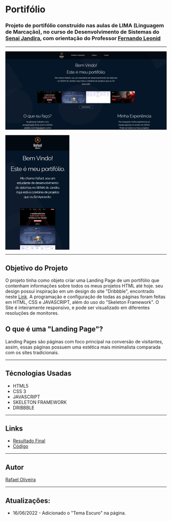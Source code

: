 # Portifólio

### Projeto de portifólio construído nas aulas de LIMA (Linguagem de Marcação), no curso de Desenvolvimento de Sistemas do [Senai Jandira](https://jandira.sp.senai.br/), com orientação do Professor [Fernando Leonid](https://github.com/fernandoleonid)

---

![](./img/readme-images/readme-home.png)

<img src="./img/readme-images/readme-home-mobile.png" width="200px" align="center">

---

## Objetivo do Projeto

O projeto tinha como objeto criar uma Landing Page de um portifólio que contenham informações sobre todos os meus projetos HTML até hoje. seu design possuí inspiração em um design do site "Dribbble", encontrado neste [Link](https://dribbble.com/shots/18051436-Fisma-Creative-Agency-Landing-Page). A programação e configuração de todas as páginas foram feitas em HTML, CSS e JAVASCRIPT, além do uso do "Skeleton Framework". O Site é inteiramente responsivo, e pode ser visualizado em diferentes resoluções de monitores.

## O que é uma "Landing Page"?

Landing Pages são páginas com foco principal na conversão de visitantes, assim, essas páginas possuem uma estética mais minimalista comparada com os sites tradicionais.

---

## Técnologias Usadas

* HTML5
* CSS 3
* JAVASCRIPT
* SKELETON FRAMEWORK
* DRIBBBLE

---

## Links

* [Resultado Final](https://rafaeloliveira3.github.io/portifolio/)
* [Código](https://github.com/rafaeloliveira3/portifolio)

---

## Autor

[Rafael Oliveira](https://github.com/rafaeloliveira3)

---

## Atualizações:

* 16/06/2022 - Adicionado o "Tema Escuro" na página.